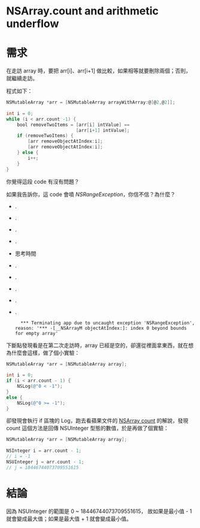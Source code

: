 NSArray.count and arithmetic underflow
==

需求
===
在走訪 array 時，要把 arr[i]、arr[i+1] 做比較，如果相等就要刪除兩個；否則，就繼續走訪。
 
程式如下：

```objective-c
NSMutableArray *arr = [NSMutableArray arrayWithArray:@[@2,@2]];
    
int i = 0;
while (i < arr.count -1) {
    bool removeTwoItems = [arr[i] intValue] ==
                          [arr[i+1] intValue];
    if (removeTwoItems) {
        [arr removeObjectAtIndex:i];
        [arr removeObjectAtIndex:i];
    } else {
        i++;
    }
}
```

你覺得這段 code 有沒有問題？

如果我告訴你，這 code 會噴 *NSRangeException*，你信不信？為什麼？


* .
* .   
* .
* .
* 思考時間
* .
* .
* .
* .
* .  







	
		*** Terminating app due to uncaught exception 'NSRangeException', reason: '*** -[__NSArrayM objectAtIndex:]: index 0 beyond bounds for empty array'
		
	
下斷點發現看是在第二次走訪時，array 已經是空的，卻還從裡面拿東西，就在想為什麼會這樣，做了個小實驗：

```objective-c
NSMutableArray *arr = [NSMutableArray array];
    
int i = 0;
if (i < arr.count - 1) {
    NSLog(@"0 < -1");
}
else {
    NSLog(@"0 >= -1");
}
```
    
卻發現會執行 if 區塊的 Log，跑去看蘋果文件的 [NSArray count](https://developer.apple.com/reference/foundation/nsarray/1409982-count?language=objc) 的解說，發現 count 這個方法是回傳 NSUInteger 型態的數值，於是再做了個實驗：

```objective-c
NSMutableArray *arr = [NSMutableArray array];
   
NSInteger i = arr.count - 1;
// i = -1
NSUInteger j = arr.count - 1;
// j = 18446744073709551615
```
    
結論
===
因為 NSUInteger 的範圍是 0 ~ 18446744073709551615，
故如果是最小值 - 1 就會變成最大值；如果是最大值 + 1 就會變成最小值。
   
 